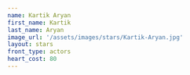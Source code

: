```yaml
---
name: Kartik Aryan
first_name: Kartik  
last_name: Aryan
image_url: '/assets/images/stars/Kartik-Aryan.jpg'
layout: stars
front_type: actors
heart_cost: 80
---
```

